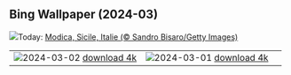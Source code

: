## Bing Wallpaper (2024-03)
![](https://www.bing.com/th?id=OHR.ModicaItaly_FR-CA4861122152_UHD.jpg&w=1000)Today: [Modica, Sicile, Italie (© Sandro Bisaro/Getty Images)](https://www.bing.com/th?id=OHR.ModicaItaly_FR-CA4861122152_UHD.jpg)

|      |      |      |
| :----: | :----: | :----: |
|![](https://www.bing.com/th?id=OHR.WheatonRiverYukon_FR-CA1750282426_UHD.jpg&pid=hp&w=384&h=216&rs=1&c=4)2024-03-02 [download 4k](https://www.bing.com/th?id=OHR.WheatonRiverYukon_FR-CA1750282426_UHD.jpg)|![](https://www.bing.com/th?id=OHR.LeapingSquirrel_FR-CA0527057560_UHD.jpg&pid=hp&w=384&h=216&rs=1&c=4)2024-03-01 [download 4k](https://www.bing.com/th?id=OHR.LeapingSquirrel_FR-CA0527057560_UHD.jpg)|